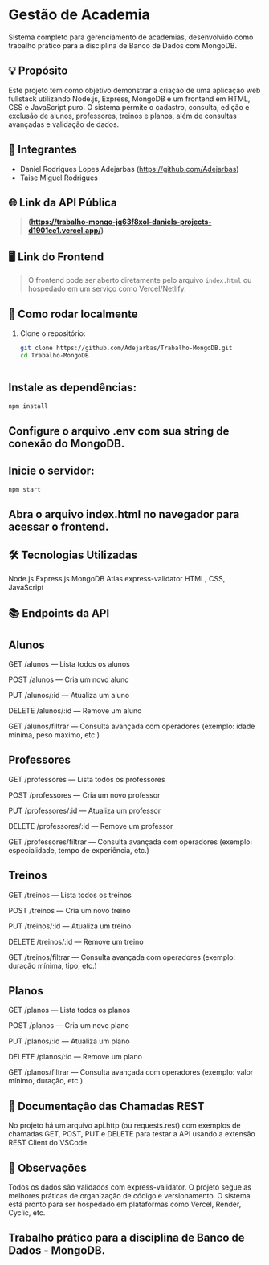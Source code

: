 # Gestão de Academia

Sistema completo para gerenciamento de academias, desenvolvido como trabalho prático para a disciplina de Banco de Dados com MongoDB.

## 💡 Propósito

Este projeto tem como objetivo demonstrar a criação de uma aplicação web fullstack utilizando Node.js, Express, MongoDB e um frontend em HTML, CSS e JavaScript puro. O sistema permite o cadastro, consulta, edição e exclusão de alunos, professores, treinos e planos, além de consultas avançadas e validação de dados.

## 👥 Integrantes

- Daniel Rodrigues Lopes Adejarbas (https://github.com/Adejarbas)
- Taise Miguel Rodrigues 

## 🌐 Link da API Pública

> **(https://trabalho-mongo-jq63f8xol-daniels-projects-d1901ee1.vercel.app/)**

## 🖥️ Link do Frontend

> O frontend pode ser aberto diretamente pelo arquivo `index.html` ou hospedado em um serviço como Vercel/Netlify.

## 🚀 Como rodar localmente

1. Clone o repositório:
   ```bash
   git clone https://github.com/Adejarbas/Trabalho-MongoDB.git
   cd Trabalho-MongoDB



##  Instale as dependências:
  ```bash
  npm install
```

## Configure o arquivo .env com sua string de conexão do MongoDB.
## Inicie o servidor:
```bash
npm start
```

## Abra o arquivo index.html no navegador para acessar o frontend.  


## 🛠️ Tecnologias Utilizadas
Node.js
Express.js
MongoDB Atlas
express-validator
HTML, CSS, JavaScript

## 📚 Endpoints da API
## Alunos

GET /alunos — Lista todos os alunos

POST /alunos — Cria um novo aluno

PUT /alunos/:id — Atualiza um aluno

DELETE /alunos/:id — Remove um aluno

GET /alunos/filtrar — Consulta avançada com operadores (exemplo: idade mínima, peso máximo, etc.)

## Professores

GET /professores — Lista todos os professores

POST /professores — Cria um novo professor

PUT /professores/:id — Atualiza um professor

DELETE /professores/:id — Remove um professor

GET /professores/filtrar — Consulta avançada com operadores (exemplo: especialidade, tempo de experiência, etc.)

## Treinos

GET /treinos — Lista todos os treinos

POST /treinos — Cria um novo treino

PUT /treinos/:id — Atualiza um treino

DELETE /treinos/:id — Remove um treino

GET /treinos/filtrar — Consulta avançada com operadores (exemplo: duração mínima, tipo, etc.)

## Planos

GET /planos — Lista todos os planos

POST /planos — Cria um novo plano

PUT /planos/:id — Atualiza um plano

DELETE /planos/:id — Remove um plano

GET /planos/filtrar — Consulta avançada com operadores (exemplo: valor mínimo, duração, etc.)



## 📄 Documentação das Chamadas REST
No projeto há um arquivo api.http (ou requests.rest) com exemplos de chamadas GET, POST, PUT e DELETE para testar a API usando a extensão REST Client do VSCode.

## 📝 Observações
Todos os dados são validados com express-validator.
O projeto segue as melhores práticas de organização de código e versionamento.
O sistema está pronto para ser hospedado em plataformas como Vercel, Render, Cyclic, etc.

## Trabalho prático para a disciplina de Banco de Dados - MongoDB.
